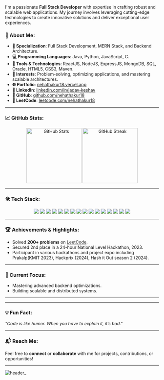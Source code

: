 



I'm a passionate **Full Stack Developer** with expertise in crafting robust and scalable web applications. My journey involves leveraging cutting-edge technologies to create innovative solutions and deliver exceptional user experiences.

### 🚀 About Me:
- **🌟 Specialization**: Full Stack Development, MERN Stack, and Backend Architecture.
- **💻 Programming Languages**: Java, Python, JavaScript, C.
- **🔧 Tools & Technologies**: ReactJS, NodeJS, ExpressJS, MongoDB, SQL, Oracle, HTML5, CSS3, Maven.
- **🎯 Interests**: Problem-solving, optimizing applications, and mastering scalable architectures.
- **🌐 Portfolio**: [nehathakur18.vercel.app](https://nehathakur18.vercel.app)
- **📂 LinkedIn**: [linkedin.com/in/jadav-keshav](https://www.linkedin.com/in/neha-thakur1812/)
- **📂 GitHub**: [github.com/nehathakur18](https://github.com/nehathakur18)
- **📂 LeetCode**: [leetcode.com/nehathakur18](https://leetcode.com/nehathakur18)

---

### 📈 GitHub Stats:
<div align="center">
  <img height="180em" src="https://github-readme-stats.vercel.app/api?username=nehathakur18&show_icons=true&hide_title=false&include_all_commits=true&theme=radical" alt="GitHub Stats" />
  <img height="180em" src="https://github-readme-streak-stats.herokuapp.com?user=nehathakur18&theme=radical" alt="GitHub Streak" />
</div>

---

### 🛠️ Tech Stack:
<div align="center">
  <img src="https://img.shields.io/badge/Java-%23ED8B00.svg?style=for-the-badge&logo=java&logoColor=white" />
  <img src="https://img.shields.io/badge/Maven-%23C71A36.svg?style=for-the-badge&logo=apache-maven&logoColor=white" />
  <img src="https://img.shields.io/badge/React-%2361DAFB.svg?style=for-the-badge&logo=react&logoColor=black" />
  <img src="https://img.shields.io/badge/Node.js-%23339933.svg?style=for-the-badge&logo=node.js&logoColor=white" />
  <img src="https://img.shields.io/badge/Express.js-%23404d59.svg?style=for-the-badge&logo=express&logoColor=white" />
  <img src="https://img.shields.io/badge/MongoDB-%2347A248.svg?style=for-the-badge&logo=mongodb&logoColor=white" />
  <img src="https://img.shields.io/badge/SQL-%23007396.svg?style=for-the-badge&logo=sql&logoColor=white" />
  <img src="https://img.shields.io/badge/HTML5-%23E34F26.svg?style=for-the-badge&logo=html5&logoColor=white" />
  <img src="https://img.shields.io/badge/CSS3-%231572B6.svg?style=for-the-badge&logo=css3&logoColor=white" />
  <img src="https://img.shields.io/badge/Python-%233776AB.svg?style=for-the-badge&logo=python&logoColor=white" />
  <img src="https://img.shields.io/badge/C-%23A8B9CC.svg?style=for-the-badge&logo=c&logoColor=white" />
  <img src="https://img.shields.io/badge/Oracle-%23F80000.svg?style=for-the-badge&logo=oracle&logoColor=white" />
  <img src="https://img.shields.io/badge/Git-%23F05033.svg?style=for-the-badge&logo=git&logoColor=white" />
  <img src="https://img.shields.io/badge/Postman-%23FF6C37.svg?style=for-the-badge&logo=postman&logoColor=white" />
  <img src="https://img.shields.io/badge/Bootstrap-%23563D7C.svg?style=for-the-badge&logo=bootstrap&logoColor=white" />
  <img src="https://img.shields.io/badge/Docker-%232496ED.svg?style=for-the-badge&logo=docker&logoColor=white" />
</div>

---

### 🏆 Achievements & Highlights:
- Solved **200+ problems** on [LeetCode](https://leetcode.com/nehathakur18).
- Secured 2nd place in a 24-hour National Level Hackathon, 2023.
- Participant in various hackathons and project expo including Prakalp(KMIT 2023), Hackprix (2024), Hash it Out season 2 (2024).

---

### 📌 Current Focus:
- Mastering advanced backend optimizations.
- Building scalable and distributed systems.

---

<!--<div align="center">
  <h3>Let's Collaborate and Build Amazing Projects Together!</h3>
  ![header_](https://github.com/user-attachments/assets/737cda14-d5c0-446b-8798-7a19e9703828)

</div> -->

---

### 💡 Fun Fact:
_"Code is like humor. When you have to explain it, it’s bad."_

---

### 📬 Reach Me:
Feel free to **connect** or **collaborate** with me for projects, contributions, or opportunities!

---

![header_](https://github.com/user-attachments/assets/c71b667d-27bf-443a-8903-af7a2b6de051)
